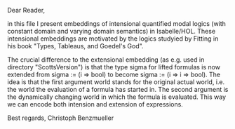 Dear Reader,

in this file I present embeddings of intensional quantified modal
logics (with constant domain and varying domain semantics) in
Isabelle/HOL.  These intensional embeddings are motivated by the
logics studyied by Fitting in his book "Types, Tableaus, and Goedel's
God".

The crucial difference to the extensional embedding (as e.g. used in
directory "ScottsVersion") is that the type sigma for lifted formulas
is now extended from sigma := (i => bool) to become sigma := (i => i
=> bool). The idea is that the first argument world stands for the
original actual world, i.e. the world the evaluation of a formula has
started in.  The second argument is the dynamically changing world in
which the formula is evaluated. This way we can encode both intension
and extension of expressions.

Best regards, 
   Christoph Benzmueller


